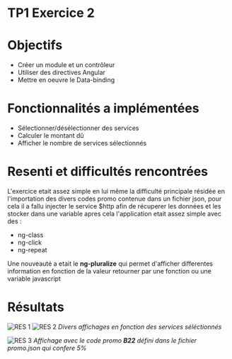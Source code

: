 # TP1 Exercice 2


# Objectifs



- Créer un module et un contrôleur
- Utiliser des directives Angular
- Mettre en oeuvre le Data-binding


# Fonctionnalités a implémentées

- Sélectionner/désélectionner des services
- Calculer le montant dû
- Afficher le nombre de services sélectionnés

# Resenti et difficultés rencontrées
 L'exercice etait assez simple en lui même la difficulté principale résidée en l'importation des divers codes promo contenue dans un fichier json, pour cela il a fallu injecter le service $http afin de récuperer les données et les stocker dans une variable apres cela l'application etait assez simple avec des :
 - ng-class
 - ng-click
 - ng-repeat

Une nouveauté a etait le **ng-pluralize** qui permet d'afficher differentes information en fonction de la valeur retourner par une fonction ou une variable javascript

# Résultats
![RES 1](https://image.noelshack.com/fichiers/2017/13/1490701142-capture-d-ecran-2017-03-28-a-13-37-07.png)
![RES 2](https://image.noelshack.com/fichiers/2017/13/1490701145-capture-d-ecran-2017-03-28-a-13-37-18.png)
*Divers affichages en fonction des services séléctionnés*

![RES 3](https://image.noelshack.com/fichiers/2017/13/1490701148-capture-d-ecran-2017-03-28-a-13-38-01.png)
*Affichage avec le code promo **B22** défini dans le fichier promo.json qui confere 5%*

